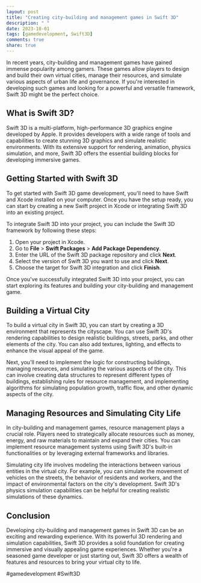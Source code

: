 ```yaml
---
layout: post
title: "Creating city-building and management games in Swift 3D"
description: " "
date: 2023-10-01
tags: [gamedevelopment, Swift3D]
comments: true
share: true
---
```


In recent years, city-building and management games have gained immense popularity among gamers. These games allow players to design and build their own virtual cities, manage their resources, and simulate various aspects of urban life and governance. If you're interested in developing such games and looking for a powerful and versatile framework, Swift 3D might be the perfect choice.

## What is Swift 3D?

Swift 3D is a multi-platform, high-performance 3D graphics engine developed by Apple. It provides developers with a wide range of tools and capabilities to create stunning 3D graphics and simulate realistic environments. With its extensive support for rendering, animation, physics simulation, and more, Swift 3D offers the essential building blocks for developing immersive games.

## Getting Started with Swift 3D

To get started with Swift 3D game development, you'll need to have Swift and Xcode installed on your computer. Once you have the setup ready, you can start by creating a new Swift project in Xcode or integrating Swift 3D into an existing project.

To integrate Swift 3D into your project, you can include the Swift 3D framework by following these steps:

1. Open your project in Xcode.
2. Go to **File** > **Swift Packages** > **Add Package Dependency**.
3. Enter the URL of the Swift 3D package repository and click **Next**.
4. Select the version of Swift 3D you want to use and click **Next**.
5. Choose the target for Swift 3D integration and click **Finish**.

Once you've successfully integrated Swift 3D into your project, you can start exploring its features and building your city-building and management game.

## Building a Virtual City

To build a virtual city in Swift 3D, you can start by creating a 3D environment that represents the cityscape. You can use Swift 3D's rendering capabilities to design realistic buildings, streets, parks, and other elements of the city. You can also add textures, lighting, and effects to enhance the visual appeal of the game.

Next, you'll need to implement the logic for constructing buildings, managing resources, and simulating the various aspects of the city. This can involve creating data structures to represent different types of buildings, establishing rules for resource management, and implementing algorithms for simulating population growth, traffic flow, and other dynamic aspects of the city.

## Managing Resources and Simulating City Life

In city-building and management games, resource management plays a crucial role. Players need to strategically allocate resources such as money, energy, and raw materials to maintain and expand their cities. You can implement resource management systems using Swift 3D's built-in functionalities or by leveraging external frameworks and libraries.

Simulating city life involves modeling the interactions between various entities in the virtual city. For example, you can simulate the movement of vehicles on the streets, the behavior of residents and workers, and the impact of environmental factors on the city's development. Swift 3D's physics simulation capabilities can be helpful for creating realistic simulations of these dynamics.

## Conclusion

Developing city-building and management games in Swift 3D can be an exciting and rewarding experience. With its powerful 3D rendering and simulation capabilities, Swift 3D provides a solid foundation for creating immersive and visually appealing game experiences. Whether you're a seasoned game developer or just starting out, Swift 3D offers a wealth of features and resources to bring your virtual city to life.

#gamedevelopment #Swift3D